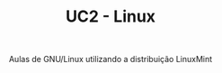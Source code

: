 <div align="center">
  <h1>UC2 - Linux</h1><br>
  <p>Aulas de GNU/Linux utilizando a distribuição LinuxMint</p>
</div>
